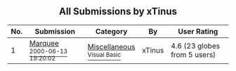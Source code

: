 ﻿<div align="center">

## All Submissions by xTinus

</div>

No.  | Submission | Category | By   | User Rating
---- | ---------- | -------- | ---- | -----------
1 | [Marquee<br /><sup>2000-06-13 19:20:02</sup>](https://github.com/Planet-Source-Code/xtinus-marquee__1-8898) | [Miscellaneous<br /><sup>Visual Basic</sup>](../ByCategory/miscellaneous__1-1.md) | xTinus | 4.6 (23 globes from 5 users)
